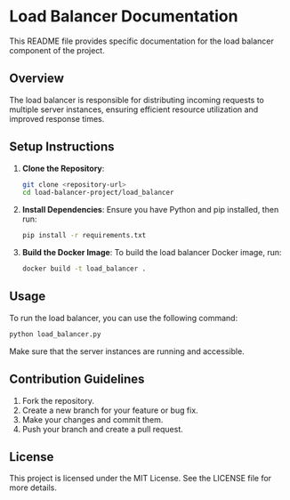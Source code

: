 # Load Balancer Documentation

This README file provides specific documentation for the load balancer component of the project. 

## Overview

The load balancer is responsible for distributing incoming requests to multiple server instances, ensuring efficient resource utilization and improved response times.

## Setup Instructions

1. **Clone the Repository**: 
   ```bash
   git clone <repository-url>
   cd load-balancer-project/load_balancer
   ```

2. **Install Dependencies**: 
   Ensure you have Python and pip installed, then run:
   ```bash
   pip install -r requirements.txt
   ```

3. **Build the Docker Image**: 
   To build the load balancer Docker image, run:
   ```bash
   docker build -t load_balancer .
   ```

## Usage

To run the load balancer, you can use the following command:
```bash
python load_balancer.py
```

Make sure that the server instances are running and accessible.

## Contribution Guidelines

1. Fork the repository.
2. Create a new branch for your feature or bug fix.
3. Make your changes and commit them.
4. Push your branch and create a pull request.

## License

This project is licensed under the MIT License. See the LICENSE file for more details.